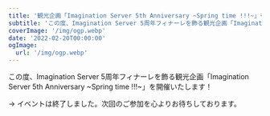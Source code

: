 ```yaml
---
title: '観光企画「​​​​​​​​Imagination Server 5th Anniversary ~Spring time !!!~」を開催！'
subtitle: 'この度、Imagination Server 5周年フィナーレを飾る観光企画「Imagination Server 5th Anniversary ~Spring time !!!~」を開催します。'
coverImage: '/img/ogp.webp'
date: '2022-02-20T00:00:00'
ogImage:
  url: '/img/ogp.webp'
---
```


この度、Imagination Server 5周年フィナーレを飾る観光企画「Imagination Server 5th Anniversary ~Spring time !!!~」を開催いたします！

→ イベントは終了しました。次回のご参加を心よりお待ちしております。
